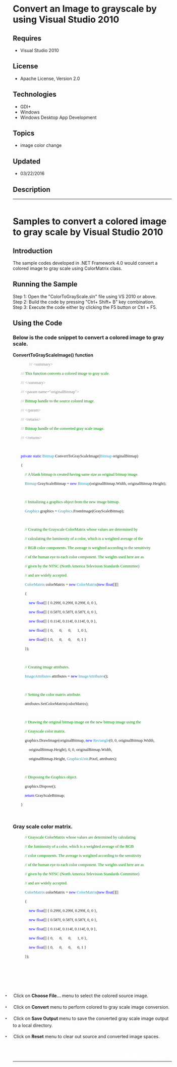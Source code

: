# Convert an Image to grayscale by using Visual Studio 2010
## Requires
- Visual Studio 2010
## License
- Apache License, Version 2.0
## Technologies
- GDI+
- Windows
- Windows Desktop App Development
## Topics
- image color change
## Updated
- 03/22/2016
## Description

<hr>
<div><a href="http://blogs.msdn.com/b/onecode" style="margin-top:3px"><img src="http://bit.ly/onecodesampletopbanner" alt="">
</a></div>
<h1>Samples to convert a colored image to gray scale by Visual Studio 2010</h1>
<h2>Introduction</h2>
<p class="MsoNormal">The sample codes developed in .NET Framework 4.0 would convert a colored image to gray scale using ColorMatrix class.</p>
<h2>Running the Sample</h2>
<p class="MsoNormal">Step 1: Open the &quot;ColorToGrayScale.sln&quot; file using VS 2010 or above.
<br>
Step 2: Build the code by pressing &quot;Ctrl&#43; Shift&#43; B&quot; key combination. <br>
Step 3: Execute the code either by clicking the F5 button or Ctrl &#43; F5.</p>
<h2>Using the Code</h2>
<h3>Below is the code snippet to convert a colored image to gray scale.</h3>
<p class="MsoNormal" style="margin-bottom:.0001pt; line-height:normal; text-autospace:none">
<span class="SpellE"><span class="GramE"><strong>ConvertToGrayScaleImage</strong></span></span><span class="GramE"><strong>(</strong></span><strong>) function</strong><span style="font-size:9.5pt; font-family:Consolas">
</span></p>
<p class="MsoNormal" style="margin-bottom:.0001pt; text-indent:.5in; line-height:normal; text-autospace:none">
<span style="font-size:9.5pt; font-family:Consolas; color:gray"><span>&nbsp;</span>///</span><span style="font-size:9.5pt; font-family:Consolas; color:green">
</span><span style="font-size:9.5pt; font-family:Consolas; color:gray">&lt;summary&gt;</span><span style="font-size:9.5pt; font-family:Consolas">
</span></p>
<p class="MsoNormal" style="margin-bottom:.0001pt; line-height:normal; text-autospace:none">
<span style="font-size:9.5pt; font-family:Consolas"><span>&nbsp;&nbsp;&nbsp;&nbsp;&nbsp;&nbsp;&nbsp;
</span><span style="color:gray">///</span><span style="color:green"> This function converts a colored image to gray scale.</span>
</span></p>
<p class="MsoNormal" style="margin-bottom:.0001pt; line-height:normal; text-autospace:none">
<span style="font-size:9.5pt; font-family:Consolas"><span>&nbsp;&nbsp;&nbsp;&nbsp;&nbsp;&nbsp;&nbsp;
</span><span style="color:gray">///</span><span style="color:green"> </span><span style="color:gray">&lt;/summary&gt;</span>
</span></p>
<p class="MsoNormal" style="margin-bottom:.0001pt; line-height:normal; text-autospace:none">
<span style="font-size:9.5pt; font-family:Consolas"><span>&nbsp;&nbsp;&nbsp;&nbsp;&nbsp;&nbsp;&nbsp;
</span><span style="color:gray">///</span><span style="color:green"> </span><span style="color:gray">&lt;<span class="SpellE">param</span> name=&quot;<span class="SpellE">originalBitmap</span>&quot;&gt;</span>
</span></p>
<p class="MsoNormal" style="margin-bottom:.0001pt; line-height:normal; text-autospace:none">
<span style="font-size:9.5pt; font-family:Consolas"><span>&nbsp;&nbsp;&nbsp;&nbsp;&nbsp;&nbsp;&nbsp;
</span><span style="color:gray">///</span><span style="color:green"> Bitmap handle to the source colored image.</span>
</span></p>
<p class="MsoNormal" style="margin-bottom:.0001pt; line-height:normal; text-autospace:none">
<span style="font-size:9.5pt; font-family:Consolas"><span>&nbsp;&nbsp;&nbsp;&nbsp;&nbsp;&nbsp;&nbsp;
</span><span style="color:gray">///</span><span style="color:green"> </span><span style="color:gray">&lt;/<span class="SpellE">param</span>&gt;</span>
</span></p>
<p class="MsoNormal" style="margin-bottom:.0001pt; line-height:normal; text-autospace:none">
<span style="font-size:9.5pt; font-family:Consolas"><span>&nbsp;&nbsp;&nbsp;&nbsp;&nbsp;&nbsp;&nbsp;
</span><span style="color:gray">///</span><span style="color:green"> </span><span style="color:gray">&lt;returns&gt;</span>
</span></p>
<p class="MsoNormal" style="margin-bottom:.0001pt; line-height:normal; text-autospace:none">
<span style="font-size:9.5pt; font-family:Consolas"><span>&nbsp;&nbsp;&nbsp;&nbsp;&nbsp;&nbsp;&nbsp;
</span><span style="color:gray">///</span><span style="color:green"> Bitmap handle of the converted gray scale image.</span>
</span></p>
<p class="MsoNormal" style="margin-bottom:.0001pt; line-height:normal; text-autospace:none">
<span style="font-size:9.5pt; font-family:Consolas"><span>&nbsp;&nbsp;&nbsp;&nbsp;&nbsp;&nbsp;&nbsp;
</span><span style="color:gray">///</span><span style="color:green"> </span><span style="color:gray">&lt;/returns&gt;</span>
</span></p>
<p class="MsoNormal" style="margin-bottom:.0001pt; line-height:normal; text-autospace:none">
<span style="font-size:9.5pt; font-family:Consolas">&nbsp;</span></p>
<p class="MsoNormal" style="margin-bottom:.0001pt; line-height:normal; text-autospace:none">
<span style="font-size:9.5pt; font-family:Consolas"><span>&nbsp;&nbsp;&nbsp;&nbsp;&nbsp;&nbsp;&nbsp;
</span><span style="color:blue">private</span> <span style="color:blue">static</span>
<span style="color:#2b91af">Bitmap</span> <span class="SpellE"><span class="GramE">ConvertToGrayScaleImage</span></span><span class="GramE">(</span><span style="color:#2b91af">Bitmap</span>
<span class="SpellE">originalBitmap</span>) </span></p>
<p class="MsoNormal" style="margin-bottom:.0001pt; line-height:normal; text-autospace:none">
<span style="font-size:9.5pt; font-family:Consolas"><span>&nbsp;&nbsp;&nbsp;&nbsp;&nbsp;&nbsp;&nbsp;
</span>{ </span></p>
<p class="MsoNormal" style="margin-bottom:.0001pt; line-height:normal; text-autospace:none">
<span style="font-size:9.5pt; font-family:Consolas"><span>&nbsp;&nbsp;&nbsp;&nbsp;&nbsp;&nbsp;&nbsp;&nbsp;&nbsp;&nbsp;&nbsp;
</span><span style="color:green">// A blank bitmap is created having same size as original bitmap image.</span>
</span></p>
<p class="MsoNormal" style="margin-bottom:.0001pt; line-height:normal; text-autospace:none">
<span style="font-size:9.5pt; font-family:Consolas"><span>&nbsp;&nbsp;&nbsp;&nbsp;&nbsp;&nbsp;&nbsp;&nbsp;&nbsp;&nbsp;&nbsp;
</span><span style="color:#2b91af">Bitmap</span> <span class="SpellE">GrayScaleBitmap</span> =
<span style="color:blue">new</span> <span class="GramE"><span style="color:#2b91af">Bitmap</span>(</span><span class="SpellE">originalBitmap.Width</span>,
<span class="SpellE">originalBitmap.Height</span>); </span></p>
<p class="MsoNormal" style="margin-bottom:.0001pt; line-height:normal; text-autospace:none">
<span style="font-size:9.5pt; font-family:Consolas">&nbsp;</span></p>
<p class="MsoNormal" style="margin-bottom:.0001pt; line-height:normal; text-autospace:none">
<span style="font-size:9.5pt; font-family:Consolas"><span>&nbsp;&nbsp;&nbsp;&nbsp;&nbsp;&nbsp;&nbsp;&nbsp;&nbsp;&nbsp;&nbsp;
</span><span style="color:green">// Initializing a graphics object from the new image bitmap.</span>
</span></p>
<p class="MsoNormal" style="margin-bottom:.0001pt; line-height:normal; text-autospace:none">
<span style="font-size:9.5pt; font-family:Consolas"><span>&nbsp;&nbsp;&nbsp;&nbsp;&nbsp;&nbsp;&nbsp;&nbsp;&nbsp;&nbsp;&nbsp;
</span><span style="color:#2b91af">Graphics</span> <span class="SpellE">graphics</span> =
<span class="SpellE"><span style="color:#2b91af">Graphics</span>.FromImage</span>(<span class="SpellE">GrayScaleBitmap</span>);
</span></p>
<p class="MsoNormal" style="margin-bottom:.0001pt; line-height:normal; text-autospace:none">
<span style="font-size:9.5pt; font-family:Consolas">&nbsp;</span></p>
<p class="MsoNormal" style="margin-bottom:.0001pt; line-height:normal; text-autospace:none">
<span style="font-size:9.5pt; font-family:Consolas"><span>&nbsp;&nbsp;&nbsp;&nbsp;&nbsp;&nbsp;&nbsp;&nbsp;&nbsp;&nbsp;&nbsp;
</span><span style="color:green">// Creating the Grayscale ColorMatrix whose values are determined by</span>
</span></p>
<p class="MsoNormal" style="margin-bottom:.0001pt; line-height:normal; text-autospace:none">
<span style="font-size:9.5pt; font-family:Consolas"><span>&nbsp;&nbsp;&nbsp;&nbsp;&nbsp;&nbsp;&nbsp;&nbsp;&nbsp;&nbsp;&nbsp;
</span><span style="color:green">// calculating the luminosity of a color, which is a weighted average of the</span>
</span></p>
<p class="MsoNormal" style="margin-bottom:.0001pt; line-height:normal; text-autospace:none">
<span style="font-size:9.5pt; font-family:Consolas"><span>&nbsp;&nbsp;&nbsp;&nbsp;&nbsp;&nbsp;&nbsp;&nbsp;&nbsp;&nbsp;&nbsp;
</span><span style="color:green">// RGB color components. The average is weighted according to the sensitivity</span>
</span></p>
<p class="MsoNormal" style="margin-bottom:.0001pt; line-height:normal; text-autospace:none">
<span style="font-size:9.5pt; font-family:Consolas"><span>&nbsp;&nbsp;&nbsp;&nbsp;&nbsp;&nbsp;&nbsp;&nbsp;&nbsp;&nbsp;&nbsp;
</span><span style="color:green">// of the human eye to each color component. The weights used here are as</span>
</span></p>
<p class="MsoNormal" style="margin-bottom:.0001pt; line-height:normal; text-autospace:none">
<span style="font-size:9.5pt; font-family:Consolas"><span>&nbsp;&nbsp;&nbsp;&nbsp;&nbsp;&nbsp;&nbsp;&nbsp;&nbsp;&nbsp;&nbsp;
</span><span style="color:green">// given by the NTSC (North America Television Standards Committee)</span>
</span></p>
<p class="MsoNormal" style="margin-bottom:.0001pt; line-height:normal; text-autospace:none">
<span style="font-size:9.5pt; font-family:Consolas"><span>&nbsp;&nbsp;&nbsp;&nbsp;&nbsp;&nbsp;&nbsp;&nbsp;&nbsp;&nbsp;&nbsp;
</span><span style="color:green">// and are widely accepted.</span> </span></p>
<p class="MsoNormal" style="margin-bottom:.0001pt; line-height:normal; text-autospace:none">
<span style="font-size:9.5pt; font-family:Consolas"><span>&nbsp;&nbsp;&nbsp;&nbsp;&nbsp;&nbsp;&nbsp;&nbsp;&nbsp;&nbsp;&nbsp;
</span><span style="color:#2b91af">ColorMatrix</span> <span class="SpellE">colorMatrix</span> =
<span style="color:blue">new</span> <span class="GramE"><span style="color:#2b91af">ColorMatrix</span>(</span><span style="color:blue">new</span>
<span style="color:blue">float</span>[][] </span></p>
<p class="MsoNormal" style="margin-bottom:.0001pt; line-height:normal; text-autospace:none">
<span style="font-size:9.5pt; font-family:Consolas"><span>&nbsp;&nbsp;&nbsp;&nbsp;&nbsp;&nbsp;&nbsp;&nbsp;&nbsp;&nbsp;&nbsp;
</span>{ </span></p>
<p class="MsoNormal" style="margin-bottom:.0001pt; line-height:normal; text-autospace:none">
<span style="font-size:9.5pt; font-family:Consolas"><span>&nbsp;&nbsp;&nbsp;&nbsp;&nbsp;&nbsp;&nbsp;&nbsp;&nbsp;&nbsp;&nbsp;&nbsp;&nbsp;&nbsp;&nbsp;
</span><span style="color:blue">new</span> <span class="GramE"><span style="color:blue">float</span>[</span>] { 0.299f, 0.299f, 0.299f, 0, 0 },
</span></p>
<p class="MsoNormal" style="margin-bottom:.0001pt; line-height:normal; text-autospace:none">
<span style="font-size:9.5pt; font-family:Consolas"><span>&nbsp;&nbsp;&nbsp;&nbsp;&nbsp;&nbsp;&nbsp;&nbsp;&nbsp;&nbsp;&nbsp;&nbsp;&nbsp;&nbsp;&nbsp;
</span><span style="color:blue">new</span> <span class="GramE"><span style="color:blue">float</span>[</span>] { 0.587f, 0.587f, 0.587f, 0, 0 },
</span></p>
<p class="MsoNormal" style="margin-bottom:.0001pt; line-height:normal; text-autospace:none">
<span style="font-size:9.5pt; font-family:Consolas"><span>&nbsp;&nbsp;&nbsp;&nbsp;&nbsp;&nbsp;&nbsp;&nbsp;&nbsp;&nbsp;&nbsp;&nbsp;&nbsp;&nbsp;&nbsp;
</span><span style="color:blue">new</span> <span class="GramE"><span style="color:blue">float</span>[</span>] { 0.114f, 0.114f, 0.114f, 0, 0 },
</span></p>
<p class="MsoNormal" style="margin-bottom:.0001pt; line-height:normal; text-autospace:none">
<span style="font-size:9.5pt; font-family:Consolas"><span>&nbsp;&nbsp;&nbsp;&nbsp;&nbsp;&nbsp;&nbsp;&nbsp;&nbsp;&nbsp;&nbsp;&nbsp;&nbsp;&nbsp;&nbsp;
</span><span style="color:blue">new</span> <span class="GramE"><span style="color:blue">float</span>[</span>] { 0,<span>&nbsp;&nbsp;&nbsp;&nbsp;&nbsp;
</span>0,<span>&nbsp;&nbsp;&nbsp;&nbsp;&nbsp; </span>0,<span>&nbsp;&nbsp;&nbsp;&nbsp;&nbsp;
</span>1, 0 }, </span></p>
<p class="MsoNormal" style="margin-bottom:.0001pt; line-height:normal; text-autospace:none">
<span style="font-size:9.5pt; font-family:Consolas"><span>&nbsp;&nbsp;&nbsp;&nbsp;&nbsp;&nbsp;&nbsp;&nbsp;&nbsp;&nbsp;&nbsp;&nbsp;&nbsp;&nbsp;&nbsp;
</span><span style="color:blue">new</span> <span class="GramE"><span style="color:blue">float</span>[</span>] { 0,<span>&nbsp;&nbsp;&nbsp;&nbsp;&nbsp;
</span>0,<span>&nbsp;&nbsp;&nbsp;&nbsp;&nbsp; </span>0,<span>&nbsp;&nbsp;&nbsp;&nbsp;&nbsp;
</span>0, 1 } </span></p>
<p class="MsoNormal" style="margin-bottom:.0001pt; line-height:normal; text-autospace:none">
<span style="font-size:9.5pt; font-family:Consolas"><span>&nbsp;&nbsp;&nbsp;&nbsp;
</span><span>&nbsp;&nbsp;&nbsp;&nbsp;&nbsp;&nbsp;&nbsp;</span>}); </span></p>
<p class="MsoNormal" style="margin-bottom:.0001pt; line-height:normal; text-autospace:none">
<span style="font-size:9.5pt; font-family:Consolas">&nbsp;</span></p>
<p class="MsoNormal" style="margin-bottom:.0001pt; line-height:normal; text-autospace:none">
<span style="font-size:9.5pt; font-family:Consolas"><span>&nbsp;&nbsp;&nbsp;&nbsp;&nbsp;&nbsp;&nbsp;&nbsp;&nbsp;&nbsp;&nbsp;
</span><span style="color:green">// Creating image attributes.</span> </span></p>
<p class="MsoNormal" style="margin-bottom:.0001pt; line-height:normal; text-autospace:none">
<span style="font-size:9.5pt; font-family:Consolas"><span>&nbsp;&nbsp;&nbsp;&nbsp;&nbsp;&nbsp;&nbsp;&nbsp;&nbsp;&nbsp;&nbsp;
</span><span class="SpellE"><span style="color:#2b91af">ImageAttributes</span></span> attributes =
<span style="color:blue">new</span> <span class="SpellE"><span class="GramE"><span style="color:#2b91af">ImageAttributes</span></span></span><span class="GramE">(</span>);
</span></p>
<p class="MsoNormal" style="margin-bottom:.0001pt; line-height:normal; text-autospace:none">
<span style="font-size:9.5pt; font-family:Consolas">&nbsp;</span></p>
<p class="MsoNormal" style="margin-bottom:.0001pt; line-height:normal; text-autospace:none">
<span style="font-size:9.5pt; font-family:Consolas"><span>&nbsp;&nbsp;&nbsp;&nbsp;&nbsp;&nbsp;&nbsp;&nbsp;&nbsp;&nbsp;&nbsp;
</span><span style="color:green">// Setting the color matrix attribute.</span> </span>
</p>
<p class="MsoNormal" style="margin-bottom:.0001pt; line-height:normal; text-autospace:none">
<span style="font-size:9.5pt; font-family:Consolas"><span>&nbsp;&nbsp;&nbsp;&nbsp;&nbsp;&nbsp;&nbsp;&nbsp;&nbsp;&nbsp;&nbsp;
</span><span class="SpellE"><span class="GramE">attributes.SetColorMatrix</span></span>(<span class="SpellE">colorMatrix</span>);
</span></p>
<p class="MsoNormal" style="margin-bottom:.0001pt; line-height:normal; text-autospace:none">
<span style="font-size:9.5pt; font-family:Consolas">&nbsp;</span></p>
<p class="MsoNormal" style="margin-bottom:.0001pt; line-height:normal; text-autospace:none">
<span style="font-size:9.5pt; font-family:Consolas"><span>&nbsp;&nbsp;&nbsp;&nbsp;&nbsp;&nbsp;&nbsp;&nbsp;&nbsp;&nbsp;&nbsp;
</span><span style="color:green">// Drawing the original bitmap image on the new bitmap image using the</span>
</span></p>
<p class="MsoNormal" style="margin-bottom:.0001pt; line-height:normal; text-autospace:none">
<span style="font-size:9.5pt; font-family:Consolas"><span>&nbsp;&nbsp;&nbsp;&nbsp;&nbsp;&nbsp;&nbsp;&nbsp;&nbsp;&nbsp;&nbsp;
</span><span style="color:green">// Grayscale color matrix.</span> </span></p>
<p class="MsoNormal" style="margin-bottom:.0001pt; line-height:normal; text-autospace:none">
<span style="font-size:9.5pt; font-family:Consolas"><span>&nbsp;&nbsp;&nbsp;&nbsp;&nbsp;&nbsp;&nbsp;&nbsp;&nbsp;&nbsp;&nbsp;
</span><span class="SpellE"><span class="GramE">graphics.DrawImage</span></span>(<span class="SpellE">originalBitmap</span>,
<span style="color:blue">new</span> <span style="color:#2b91af">Rectangle</span>(0, 0,
<span class="SpellE">originalBitmap.Width</span>, </span></p>
<p class="MsoNormal" style="margin-bottom:.0001pt; line-height:normal; text-autospace:none">
<span style="font-size:9.5pt; font-family:Consolas"><span>&nbsp;&nbsp;&nbsp;&nbsp;&nbsp;&nbsp;&nbsp;&nbsp;&nbsp;&nbsp;&nbsp;&nbsp;&nbsp;&nbsp;&nbsp;
</span><span class="SpellE">originalBitmap.Height</span>), 0, 0, <span class="SpellE">
originalBitmap.Width</span>, </span></p>
<p class="MsoNormal" style="margin-bottom:.0001pt; line-height:normal; text-autospace:none">
<span style="font-size:9.5pt; font-family:Consolas"><span>&nbsp;&nbsp;&nbsp;&nbsp;&nbsp;&nbsp;&nbsp;&nbsp;&nbsp;&nbsp;&nbsp;&nbsp;&nbsp;&nbsp;&nbsp;
</span><span class="SpellE">originalBitmap.Height</span>, <span class="SpellE">
<span style="color:#2b91af">GraphicsUnit</span>.Pixel</span>, attributes); </span>
</p>
<p class="MsoNormal" style="margin-bottom:.0001pt; line-height:normal; text-autospace:none">
<span style="font-size:9.5pt; font-family:Consolas">&nbsp;</span></p>
<p class="MsoNormal" style="margin-bottom:.0001pt; line-height:normal; text-autospace:none">
<span style="font-size:9.5pt; font-family:Consolas"><span>&nbsp;&nbsp;&nbsp;&nbsp;&nbsp;&nbsp;&nbsp;&nbsp;&nbsp;&nbsp;&nbsp;
</span><span style="color:green">// Disposing the Graphics object.</span> </span>
</p>
<p class="MsoNormal" style="margin-bottom:.0001pt; line-height:normal; text-autospace:none">
<span style="font-size:9.5pt; font-family:Consolas"><span>&nbsp;&nbsp;&nbsp;&nbsp;&nbsp;&nbsp;&nbsp;&nbsp;&nbsp;&nbsp;&nbsp;
</span><span class="SpellE"><span class="GramE">graphics.Dispose</span></span>();
</span></p>
<p class="MsoNormal" style="margin-bottom:.0001pt; line-height:normal; text-autospace:none">
<span style="font-size:9.5pt; font-family:Consolas"><span>&nbsp;&nbsp;&nbsp;&nbsp;&nbsp;&nbsp;&nbsp;&nbsp;&nbsp;&nbsp;&nbsp;
</span><span style="color:blue">return</span> <span class="SpellE">GrayScaleBitmap</span>;
</span></p>
<p class="MsoNormal" style="margin-bottom:.0001pt; line-height:normal; text-autospace:none">
<span style="font-size:9.5pt; font-family:Consolas"><span>&nbsp;&nbsp;&nbsp;&nbsp;&nbsp;&nbsp;&nbsp;
</span>} </span></p>
<p class="MsoNormal" style="margin-bottom:.0001pt; text-indent:.5in; line-height:normal; text-autospace:none">
<span style="font-size:9.5pt; font-family:Consolas">&nbsp;</span></p>
<h3>Gray scale color matrix.</h3>
<p class="MsoNormal" style="margin-bottom:.0001pt; line-height:normal; text-autospace:none">
<span style="font-size:9.5pt; font-family:Consolas; color:green"><span>&nbsp;&nbsp;&nbsp;&nbsp;&nbsp;&nbsp;&nbsp;&nbsp;&nbsp;&nbsp;&nbsp;
</span>// Grayscale ColorMatrix whose values are determined by calculating</span><span style="font-size:9.5pt; font-family:Consolas">
</span></p>
<p class="MsoNormal" style="margin-bottom:.0001pt; line-height:normal; text-autospace:none">
<span style="font-size:9.5pt; font-family:Consolas"><span>&nbsp;</span><span>&nbsp;&nbsp;&nbsp;&nbsp;&nbsp;&nbsp;&nbsp;&nbsp;&nbsp;&nbsp;
</span><span style="color:green">// the luminosity of a color, which is a weighted average of the RGB</span>
</span></p>
<p class="MsoNormal" style="margin-bottom:.0001pt; line-height:normal; text-autospace:none">
<span style="font-size:9.5pt; font-family:Consolas"><span>&nbsp;&nbsp;&nbsp;&nbsp;&nbsp;&nbsp;&nbsp;&nbsp;&nbsp;&nbsp;&nbsp;
</span><span style="color:green">// color components. The average is weighted according to the sensitivity</span>
</span></p>
<p class="MsoNormal" style="margin-bottom:.0001pt; line-height:normal; text-autospace:none">
<span style="font-size:9.5pt; font-family:Consolas"><span>&nbsp;&nbsp;&nbsp;&nbsp;&nbsp;&nbsp;&nbsp;&nbsp;&nbsp;&nbsp;&nbsp;
</span><span style="color:green">// of the human eye to each color component. The weights used here are as</span>
</span></p>
<p class="MsoNormal" style="margin-bottom:.0001pt; line-height:normal; text-autospace:none">
<span style="font-size:9.5pt; font-family:Consolas"><span>&nbsp;&nbsp;&nbsp;&nbsp;&nbsp;&nbsp;&nbsp;&nbsp;&nbsp;&nbsp;&nbsp;
</span><span style="color:green">// given by the NTSC (North America Television Standards Committee)</span>
</span></p>
<p class="MsoNormal" style="margin-bottom:.0001pt; line-height:normal; text-autospace:none">
<span style="font-size:9.5pt; font-family:Consolas"><span>&nbsp;&nbsp;&nbsp;&nbsp;&nbsp;&nbsp;&nbsp;&nbsp;&nbsp;&nbsp;&nbsp;
</span><span style="color:green">// and are widely accepted.</span> </span></p>
<p class="MsoNormal" style="margin-bottom:.0001pt; line-height:normal; text-autospace:none">
<span style="font-size:9.5pt; font-family:Consolas"><span>&nbsp;&nbsp;&nbsp;&nbsp;&nbsp;&nbsp;&nbsp;&nbsp;&nbsp;&nbsp;&nbsp;
</span><span style="color:#2b91af">ColorMatrix</span> <span class="SpellE">colorMatrix</span> =
<span style="color:blue">new</span> <span class="GramE"><span style="color:#2b91af">ColorMatrix</span>(</span><span style="color:blue">new</span>
<span style="color:blue">float</span>[][] </span></p>
<p class="MsoNormal" style="margin-bottom:.0001pt; line-height:normal; text-autospace:none">
<span style="font-size:9.5pt; font-family:Consolas"><span>&nbsp;&nbsp;&nbsp;&nbsp;&nbsp;&nbsp;&nbsp;&nbsp;&nbsp;&nbsp;&nbsp;
</span>{ </span></p>
<p class="MsoNormal" style="margin-bottom:.0001pt; line-height:normal; text-autospace:none">
<span style="font-size:9.5pt; font-family:Consolas"><span>&nbsp;&nbsp;&nbsp;&nbsp;&nbsp;&nbsp;&nbsp;&nbsp;&nbsp;&nbsp;&nbsp;&nbsp;&nbsp;&nbsp;&nbsp;
</span><span style="color:blue">new</span> <span class="GramE"><span style="color:blue">float</span>[</span>] { 0.299f, 0.299f, 0.299f, 0, 0 },
</span></p>
<p class="MsoNormal" style="margin-bottom:.0001pt; line-height:normal; text-autospace:none">
<span style="font-size:9.5pt; font-family:Consolas"><span>&nbsp;&nbsp;&nbsp;&nbsp;&nbsp;&nbsp;&nbsp;&nbsp;&nbsp;&nbsp;&nbsp;&nbsp;&nbsp;&nbsp;&nbsp;
</span><span style="color:blue">new</span> <span class="GramE"><span style="color:blue">float</span>[</span>] { 0.587f, 0.587f, 0.587f, 0, 0 },
</span></p>
<p class="MsoNormal" style="margin-bottom:.0001pt; line-height:normal; text-autospace:none">
<span style="font-size:9.5pt; font-family:Consolas"><span>&nbsp;&nbsp;&nbsp;&nbsp;&nbsp;&nbsp;&nbsp;&nbsp;&nbsp;&nbsp;&nbsp;&nbsp;&nbsp;&nbsp;&nbsp;
</span><span style="color:blue">new</span> <span class="GramE"><span style="color:blue">float</span>[</span>] { 0.114f, 0.114f, 0.114f, 0, 0 },
</span></p>
<p class="MsoNormal" style="margin-bottom:.0001pt; line-height:normal; text-autospace:none">
<span style="font-size:9.5pt; font-family:Consolas"><span>&nbsp;&nbsp;&nbsp;&nbsp;&nbsp;&nbsp;&nbsp;&nbsp;&nbsp;&nbsp;&nbsp;&nbsp;&nbsp;&nbsp;&nbsp;
</span><span style="color:blue">new</span> <span class="GramE"><span style="color:blue">float</span>[</span>] { 0,<span>&nbsp;&nbsp;&nbsp;&nbsp;&nbsp;
</span>0,<span>&nbsp;&nbsp;&nbsp;&nbsp;&nbsp; </span>0,<span>&nbsp;&nbsp;&nbsp;&nbsp;&nbsp;
</span>1, 0 }, </span></p>
<p class="MsoNormal" style="margin-bottom:.0001pt; line-height:normal; text-autospace:none">
<span style="font-size:9.5pt; font-family:Consolas"><span>&nbsp;&nbsp;&nbsp;&nbsp;&nbsp;&nbsp;&nbsp;&nbsp;&nbsp;&nbsp;&nbsp;&nbsp;&nbsp;&nbsp;&nbsp;
</span><span style="color:blue">new</span> <span class="GramE"><span style="color:blue">float</span>[</span>] { 0,<span>&nbsp;&nbsp;&nbsp;&nbsp;&nbsp;
</span>0,<span>&nbsp;&nbsp;&nbsp;&nbsp;&nbsp; </span>0,<span>&nbsp;&nbsp;&nbsp;&nbsp;&nbsp;
</span>0, 1 } </span></p>
<p class="MsoNormal" style="margin-bottom:.0001pt; line-height:normal; text-autospace:none">
<span style="font-size:9.5pt; font-family:Consolas"><span>&nbsp;&nbsp;&nbsp;&nbsp;&nbsp;&nbsp;&nbsp;&nbsp;&nbsp;&nbsp;&nbsp;
</span>}); </span></p>
<p class="MsoNormal" style="margin-bottom:.0001pt; line-height:normal; text-autospace:none">
<span style="font-size:10.0pt; font-family:&quot;Courier New&quot;">&nbsp;</span></p>
<p class="MsoListParagraphCxSpFirst" style="margin-left:0in">&nbsp;</p>
<p class="MsoListParagraphCxSpMiddle" style="margin-left:0in">&nbsp;</p>
<p class="MsoListParagraphCxSpMiddle" style="text-indent:-.25in; line-height:150%">
<span style="font-family:Symbol"><span>&bull;<span style="font:7.0pt &quot;Times New Roman&quot;">&nbsp;&nbsp;&nbsp;&nbsp;&nbsp;&nbsp;&nbsp;&nbsp;
</span></span></span>Click on <strong>Choose File&hellip; </strong>menu to select the colored source image.<strong>
</strong></p>
<p class="MsoListParagraphCxSpMiddle" style="text-indent:-.25in; line-height:150%">
<span style="font-family:Symbol"><span>&bull;<span style="font:7.0pt &quot;Times New Roman&quot;">&nbsp;&nbsp;&nbsp;&nbsp;&nbsp;&nbsp;&nbsp;&nbsp;
</span></span></span>Click on <strong>Convert</strong> menu to perform colored to gray scale image conversion.<strong>
</strong></p>
<p class="MsoListParagraphCxSpMiddle" style="text-indent:-.25in; line-height:150%">
<span style="font-family:Symbol"><span>&bull;<span style="font:7.0pt &quot;Times New Roman&quot;">&nbsp;&nbsp;&nbsp;&nbsp;&nbsp;&nbsp;&nbsp;&nbsp;
</span></span></span>Click on <strong>Save Output </strong>menu to save the converted gray scale image output to a local directory.<strong>
</strong></p>
<p class="MsoListParagraphCxSpMiddle" style="text-indent:-.25in; line-height:150%">
<span style="font-family:Symbol"><span>&bull;<span style="font:7.0pt &quot;Times New Roman&quot;">&nbsp;&nbsp;&nbsp;&nbsp;&nbsp;&nbsp;&nbsp;&nbsp;
</span></span></span>Click on <strong>Reset</strong> menu to clear out source and converted image spaces.
<strong>&nbsp;</strong></p>
<p class="MsoListParagraphCxSpLast"><strong>&nbsp;</strong></p>
<p style="line-height:0.6pt; color:white">Microsoft All-In-One Code Framework is a free, centralized code sample library driven by developers' real-world pains and needs. The goal is to provide customer-driven code samples for all Microsoft development technologies,
 and reduce developers' efforts in solving typical programming tasks. Our team listens to developers&rsquo; pains in the MSDN forums, social media and various DEV communities. We write code samples based on developers&rsquo; frequently asked programming tasks,
 and allow developers to download them with a short sample publishing cycle. Additionally, we offer a free code sample request service. It is a proactive way for our developer community to obtain code samples directly from Microsoft.</p>
<hr>
<div><a href="http://go.microsoft.com/?linkid=9759640" style="margin-top:3px"><img src="http://bit.ly/onecodelogo" alt="">
</a></div>
